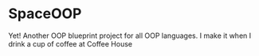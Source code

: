 # SpaceOOP
Yet! Another OOP blueprint project for all OOP languages. I make it when I drink a cup of coffee at Coffee House
